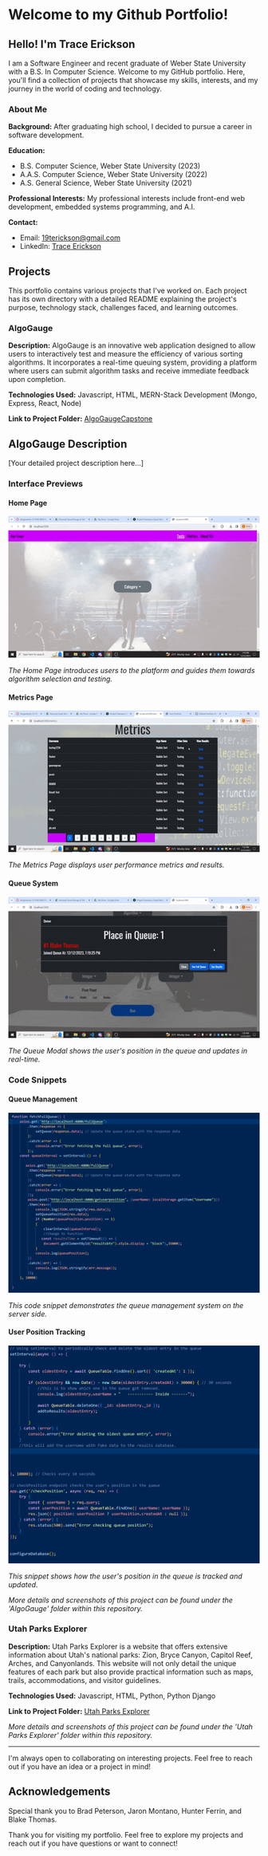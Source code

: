 # Welcome to my Github Portfolio!
## Hello! I'm Trace Erickson
I am a Software Engineer and recent graduate of Weber State University with a B.S. In Computer Science. Welcome to my GitHub portfolio. Here, you'll find a collection of projects that showcase my skills, interests, and my journey in the world of coding and technology.

### About Me
**Background:** 
After graduating high school, I decided to pursue a career in software development.

**Education:** 
- B.S. Computer Science, Weber State University (2023)
- A.A.S. Computer Science, Weber State University (2022)
- A.S. General Science, Weber State University (2021)

**Professional Interests:** 
My professional interests include front-end web development, embedded systems programming, and A.I.

**Contact:** 
- Email: 19terickson@gmail.com 
- LinkedIn: [Trace Erickson](https://www.linkedin.com/in/trace-erickson-191490233/)

## Projects
This portfolio contains various projects that I've worked on. Each project has its own directory with a detailed README explaining the project's purpose, technology stack, challenges faced, and learning outcomes.

### AlgoGauge
**Description:** AlgoGauge is an innovative web application designed to allow users to interactively test and measure the efficiency of various sorting algorithms. It incorporates a real-time queuing system, providing a platform where users can submit algorithm tasks and receive immediate feedback upon completion.

**Technologies Used:** Javascript, HTML, MERN-Stack Development (Mongo, Express, React, Node)

**Link to Project Folder:** [AlgoGaugeCapstone](https://github.com/19terickson/AlgoGaugeCapstone.git)

## AlgoGauge Description

[Your detailed project description here...]

### Interface Previews

#### Home Page
![Algo Gauge Home Page](AlgoGauge/AlgoGauge-Screenshots/AlgoHomePg.gif)

*The Home Page introduces users to the platform and guides them towards algorithm selection and testing.*

#### Metrics Page
![Algo Gauge Metrics Page](AlgoGauge/AlgoGauge-Screenshots/AlgoMetricsPg.gif)

*The Metrics Page displays user performance metrics and results.*

#### Queue System
![Algo Gauge Queue System](AlgoGauge/AlgoGauge-Screenshots/AlgoQueue.gif)

*The Queue Modal shows the user's position in the queue and updates in real-time.*

### Code Snippets

#### Queue Management
![Queue Management Code](AlgoGauge/AlgoGauge-Screenshots/fullqueue.png)

*This code snippet demonstrates the queue management system on the server side.*

#### User Position Tracking
![User Position Tracking Code](AlgoGauge/AlgoGauge-Screenshots/QueuePosition.png)

*This snippet shows how the user's position in the queue is tracked and updated.*


*More details and screenshots of this project can be found under the 'AlgoGauge' folder within this repository.*

### Utah Parks Explorer
**Description:** Utah Parks Explorer is a website that offers extensive information about Utah's national parks: Zion, Bryce Canyon, Capitol Reef, Arches, and Canyonlands. This website will not only detail the unique features of each park but also provide practical information such as maps, trails, accommodations, and visitor guidelines.

**Technologies Used:** Javascript, HTML, Python, Python Django

**Link to Project Folder:** [Utah Parks Explorer](https://github.com/19terickson/utah-parks-explorer.git)

*More details and screenshots of this project can be found under the 'Utah Parks Explorer' folder within this repository.*

---

I'm always open to collaborating on interesting projects. Feel free to reach out if you have an idea or a project in mind!

## Acknowledgements
Special thank you to Brad Peterson, Jaron Montano, Hunter Ferrin, and Blake Thomas.

Thank you for visiting my portfolio. Feel free to explore my projects and reach out if you have questions or want to connect!
